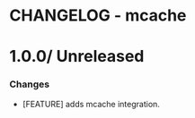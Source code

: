 # CHANGELOG - mcache

1.0.0/ Unreleased
==================

### Changes

* [FEATURE] adds mcache integration.
